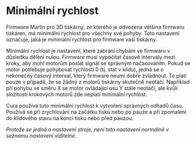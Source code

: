 Minimální rychlost
====
Firmware Marlin pro 3D tiskárny, ze kterého je odvozena většina firmwaru tiskáren, má minimální rychlost pro všechny své pohyby. Toto nastavení označuje, jaká je minimální rychlost pro firmware vaší tiskárny.

Minimální rychlost je nastavení, které zabrání chybám ve firmwaru v důsledku dělení nulou. Firmware musí vypočítat časové intervaly mezi kroky, aby mohl motorům poslat signál se správným načasováním. Pokud se motor potřebuje pohybovat rychlostí 0 (tj. stát v klidu), jedná se o nekonečný časový interval, který firmware neumí dobře zvládnout. To platí pouze v případě, že se žádný z motorů tiskárny skutečně neotáčí. Například při pohybu ve směru X se motor ovládající osu Y stále neotáčí, ale kvůli složitosti krokových motorů zde neplatí minimální rychlost.

Cura používá tuto minimální rychlost k vytvoření správných odhadů času. Používá se při zrychlování na začátku tisku nebo po pauze a při zpomalení do klidového stavu na konci tisku nebo před pauzou.

*Protože se jedná o nastavení stroje, není toto nastavení normálně v seznamu nastavení viditelné.*